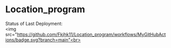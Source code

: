# Location_program

Status of Last Deployment:<br>
<img src="https://github.com/Fkjhk11/Location_program/workflows/MyGitHubActions/badge.svg?branch=main"<br>

